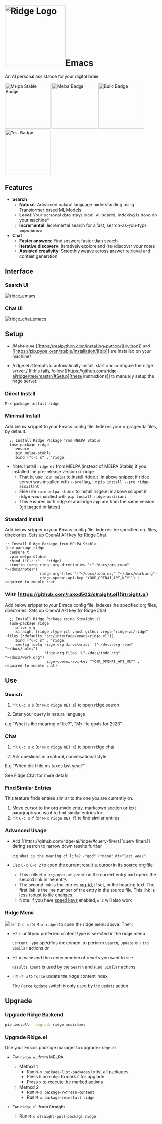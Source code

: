 <h1><img src="./assets/ridge-logo-sideways.svg" width="200" alt="Ridge Logo">Emacs</h1>

An AI personal assistance for your digital brain

<img src="https://stable.melpa.org/packages/ridge-badge.svg" width="150" alt="Melpa Stable Badge">
<img src="https://melpa.org/packages/ridge-badge.svg" width="150" alt="Melpa Badge">

<img src="https://github.com/ridge-ai/ridge/actions/workflows/build_ridge_el.yml/badge.svg" width="150" alt="Build Badge">
<img src="https://github.com/ridge-ai/ridge/actions/workflows/test_ridge_el.yml/badge.svg" width="150" alt="Test Badge">


## Features
- **Search**
  - **Natural**: Advanced natural language understanding using Transformer based ML Models
  - **Local**: Your personal data stays local. All search, indexing is done on your machine*
  - **Incremental**: Incremental search for a fast, search-as-you-type experience
- **Chat**
  - **Faster answers**: Find answers faster than search
  - **Iterative discovery**: Iteratively explore and (re-)discover your notes
  - **Assisted creativity**: Smoothly weave across answer retrieval and content generation

## Interface
### Search UI

![ridge_emacs](./assets/ridge_on_emacs.png)

### Chat UI
![ridge_chat_emacs](./assets/ridge_chat_on_emacs_0.5.0.png)

## Setup
- /Make sure [[https://realpython.com/installing-python/][python]] and [[https://pip.pypa.io/en/stable/installation/][pip]] are installed on your machine/

- /ridge.el attempts to automatically install, start and configure the ridge server./
  If this fails, follow [[https://github.com/ridge-ai/ridge/tree/master/#Setup][these instructions]] to manually setup the ridge server.

### Direct Install
```elisp
M-x package-install ridge
```

### Minimal Install
Add below snippet to your Emacs config file.
Indexes your org-agenda files, by default.

```elisp
  ;; Install Ridge Package from MELPA Stable
  (use-package ridge
    :ensure t
    :pin melpa-stable
    :bind ("C-c s" . 'ridge)
```

- Note: Install `ridge.el` from MELPA (instead of MELPA Stable) if you installed the pre-release version of ridge
  - That is, use `:pin melpa` to install ridge.el in above snippet if ridge server was installed with `--pre` flag, i.e `pip install --pre ridge-assistant`
  - Else use `:pin melpa-stable` to install ridge.el in above snippet if ridge was installed with `pip install ridge-assistant`
  - This ensures both ridge.el and ridge app are from the same version (git tagged or latest)

### Standard Install
  Add below snippet to your Emacs config file.
  Indexes the specified org files, directories. Sets up OpenAI API key for Ridge Chat

```elisp
;; Install Ridge Package from MELPA Stable
(use-package ridge
  :ensure t
  :pin melpa-stable
  :bind ("C-c s" . 'ridge)
  :config (setq ridge-org-directories '("~/docs/org-roam" "~/docs/notes")
                ridge-org-files '("~/docs/todo.org" "~/docs/work.org")
                ridge-openai-api-key "YOUR_OPENAI_API_KEY")) ; required to enable chat
```

### With [https://github.com/raxod502/straight.el](Straight.el)
Add below snippet to your Emacs config file.
Indexes the specified org files, directories. Sets up OpenAI API key for Ridge Chat

```elisp
  ;; Install Ridge Package using Straight.el
  (use-package ridge
    :after org
    :straight (ridge :type git :host github :repo "ridge-ai/ridge" :files (:defaults "src/interface/emacs/ridge.el"))
    :bind ("C-c s" . 'ridge)
    :config (setq ridge-org-directories '("~/docs/org-roam" "~/docs/notes")
                  ridge-org-files '("~/docs/todo.org" "~/docs/work.org")
                  ridge-openai-api-key "YOUR_OPENAI_API_KEY" ; required to enable chat)
  ```

## Use
### Search
1. Hit  `C-c s s` (or `M-x ridge RET s`) to open ridge search

2. Enter your query in natural language

  e.g "What is the meaning of life?", "My life goals for 2023"

### Chat
1. Hit `C-c s c` (or `M-x ridge RET c`) to open ridge chat

2. Ask questions in a natural, conversational style

  E.g "When did I file my taxes last year?"

  See [Ridge Chat](./README.md#ridge-chat) for more details

### Find Similar Entries
This feature finds entries similar to the one you are currently on.
1. Move cursor to the org-mode entry, markdown section or text paragraph you want to find similar entries for
2. Hit `C-c s f` (or `M-x ridge RET f`) to find similar entries

### Advanced Usage
- Add [[https://github.com/ridge-ai/ridge/#query-filters][query filters]] during search to narrow down results further

  e.g `What is the meaning of life? -"god" +"none" dt>"last week"`

- Use `C-c C-o 2` to open the current result at cursor in its source org file
  - This calls `M-x org-open-at-point` on the current entry and opens the second link in the entry.
  - The second link is the entries [org-id](https://orgmode.org/manual/Handling-Links.html#FOOT28), if set, or the heading text.
    The first link is the line number of the entry in the source file. This link is less robust to file changes.
  - Note: If you have [speed keys](https://orgmode.org/manual/Speed-Keys.html) enabled, `o 2` will also work

### Ridge Menu
![](./assets/ridge_emacs_menu.png)
Hit `C-c s` (or `M-x ridge`) to open the ridge menu above. Then:
- Hit `t` until you preferred content type is selected in the ridge menu

  `Content Type` specifies the content to perform `Search`, `Update` or `Find Similar` actions on
- Hit `n` twice and then enter number of results you want to see

  `Results Count` is used by the `Search` and `Find Similar` actions
- Hit `-f u` to `force` update the ridge content index

  The `Force Update` switch is only used by the `Update` action

## Upgrade
### Upgrade Ridge Backend
```bash
pip install --upgrade ridge-assistant
```
### Upgrade Ridge.el
Use your Emacs package manager to upgrade `ridge.el`

- For `ridge.el` from MELPA
  - Method 1
    - Run `M-x package-list-packages` to list all packages
    - Press `U` on `ridge` to mark it for upgrade
    - Press `x` to execute the marked actions
  - Method 2
    - Run `M-x package-refresh-content`
    - Run `M-x package-reinstall ridge`

- For `ridge.el` from Straight
  - Run `M-x straight-pull-package ridge`
